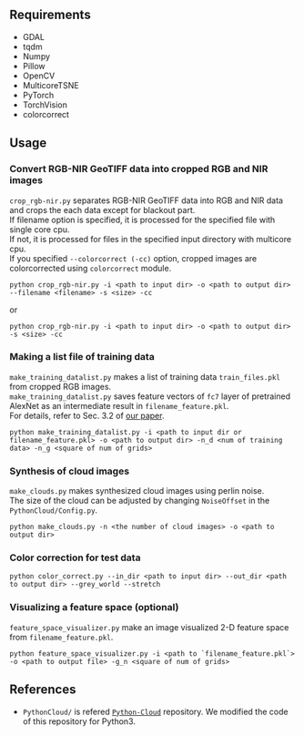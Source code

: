 
## Requirements
* GDAL
* tqdm
* Numpy
* Pillow
* OpenCV
* MulticoreTSNE
* PyTorch
* TorchVision
* colorcorrect

## Usage
### Convert RGB-NIR GeoTIFF data into cropped RGB and NIR images
`crop_rgb-nir.py` separates RGB-NIR GeoTIFF data into RGB and NIR data and crops the each data except for blackout part.  
If filename option is specified, it is processed for the specified file with single core cpu.  
If not, it is processed for files in the specified input directory with multicore cpu.  
If you specified `--colorcorrect (-cc)` option, cropped images are colorcorrected using `colorcorrect` module.  

```
python crop_rgb-nir.py -i <path to input dir> -o <path to output dir> --filename <filename> -s <size> -cc
```
or
```
python crop_rgb-nir.py -i <path to input dir> -o <path to output dir> -s <size> -cc
```

### Making a list file of training data
`make_training_datalist.py` makes a list of training data `train_files.pkl` from cropped RGB images.  
`make_training_datalist.py` saves feature vectors of `fc7` layer of pretrained AlexNet as an intermediate result in `filename_feature.pkl`.  
For details, refer to Sec. 3.2 of [our paper](https://arxiv.org/abs/1710.04835).  

```
python make_training_datalist.py -i <path to input dir or filename_feature.pkl> -o <path to output dir> -n_d <num of training data> -n_g <square of num of grids>
```

### Synthesis of cloud images
`make_clouds.py` makes synthesized cloud images using perlin noise.  
The size of the cloud can be adjusted by changing `NoiseOffset` in the `PythonCloud/Config.py`.  

```
python make_clouds.py -n <the number of cloud images> -o <path to output dir>
```

### Color correction for test data
```
python color_correct.py --in_dir <path to input dir> --out_dir <path to output dir> --grey_world --stretch
```

### Visualizing a feature space (optional)
`feature_space_visualizer.py` make an image visualized 2-D feature space from `filename_feature.pkl`.  

```
python feature_space_visualizer.py -i <path to `filename_feature.pkl`> -o <path to output file> -g_n <square of num of grids>
```

## References
* `PythonCloud/` is refered [`Python-Cloud`](https://github.com/SquidDev/Python-Clouds) repository.  We modified the code of this repository for Python3.

